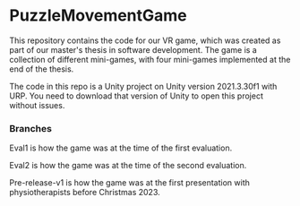 # PuzzleMovementGame
 
This repository contains the code for our VR game, which was created as part of our master's thesis in software development.
The game is a collection of different mini-games, with four mini-games implemented at the end of the thesis.

The code in this repo is a Unity project on Unity version 2021.3.30f1 with URP. You need to download that version of Unity to open this project without issues.

### Branches
Eval1 is how the game was at the time of the first evaluation.

Eval2 is how the game was at the time of the second evaluation.

Pre-release-v1 is how the game was at the first presentation with physiotherapists before Christmas 2023.
